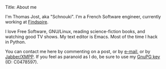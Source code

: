Title: About me

I'm Thomas Jost, aka "Schnouki". I'm a French Software engineer, currently
working at [Findspire](http://www.findspire.com/).

I love Free Software, GNU/Linux, reading science-fiction books, and watching
good TV shows. My text editor is Emacs. Most of the time I hack in Python.

You can contact me here by commenting on a post, or by
[e-mail](mailto:%73%63%68%6E%6F%75%6B%69%2B%62%6C%6F%67%40%73%63%68%6E%6F%75%6B%69%2E%6E%65%74),
or by [Jabber/XMPP](xmpp:%73%63%68%6E%6F%75%6B%69%40%70%6F%75%65%74%2E%69%6D).
If you feel as paranoid as I do, be sure to use my
[GnuPG key]({filename}/files/pubkey-C0478597.asc) (ID: C0478597).
